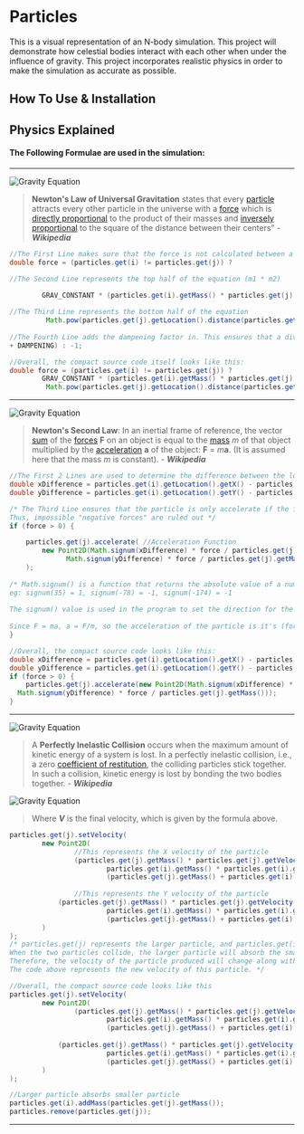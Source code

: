 
# Particles
This is a visual representation of an N-body simulation. This project will demonstrate how celestial bodies interact with each other when under the influence of gravity. This project incorporates realistic physics in order to make the simulation as accurate as possible.

## How To Use & Installation

## Physics Explained
#### __The Following Formulae are used in the simulation:__
***
![Gravity Equation](http://www.alexeyelkin.com/images/Gravity.gif)
>**Newton's Law of Universal Gravitation** states that every [particle](https://en.wikipedia.org/wiki/Particle "Particle") attracts every other particle in the universe with a [force](https://en.wikipedia.org/wiki/Force "Force") which is [directly proportional](https://en.wikipedia.org/wiki/Proportionality_(mathematics)#Direct_proportionality "Proportionality (mathematics)") to the product of their masses and [inversely proportional](https://en.wikipedia.org/wiki/Proportionality_(mathematics)#Inverse_proportionality "Proportionality (mathematics)") to the square of the distance between their centers" - _**Wikipedia**_
```java
//The First Line makes sure that the force is not calculated between a particle and itself
double force = (particles.get(i) != particles.get(j)) ?  

//The Second Line represents the top half of the equation (m1 * m2)

        GRAV_CONSTANT * (particles.get(i).getMass() * particles.get(j).getMass() /
        
//The Third Line represents the bottom half of the equation
         Math.pow(particles.get(j).getLocation().distance(particles.get(i).getLocation()), 2)
          
//The Fourth Line adds the dampening factor in. This ensures that a division by zero is not performed
+ DAMPENING) : -1;
```
```java
//Overall, the compact source code itself looks like this:
double force = (particles.get(i) != particles.get(j)) ?  
        GRAV_CONSTANT * (particles.get(i).getMass() * particles.get(j).getMass() /
         Math.pow(particles.get(j).getLocation().distance(particles.get(i).getLocation()), 2) + DAMPENING) : -1;
```
***
![Gravity Equation](http://www.alexeyelkin.com/images/Force.gif)
>**Newton's Second Law**: In an inertial frame of reference, the vector  [sum](https://en.wikipedia.org/wiki/Vector_sum "Vector sum")  of the  [forces](https://en.wikipedia.org/wiki/Forces "Forces")  **F**  on an object is equal to the  [mass](https://en.wikipedia.org/wiki/Mass "Mass")  _m_  of that object multiplied by the  [acceleration](https://en.wikipedia.org/wiki/Acceleration "Acceleration")  **a**  of the object:  **F**  =  _m_**a**. (It is assumed here that the mass  _m_  is constant). - _**Wikipedia**_
```java
//The First 2 Lines are used to determine the difference between the locations fo the two particles
double xDifference = particles.get(i).getLocation().getX() - particles.get(j).getLocation().getX();  
double yDifference = particles.get(i).getLocation().getY() - particles.get(j).getLocation().getY();  

/* The Third Line ensures that the particle is only accelerate if the force is larger than zero. 
Thus, impossible "negative forces" are ruled out */
if (force > 0) {  

    particles.get(j).accelerate( //Acceleration Function
	    new Point2D(Math.signum(xDifference) * force / particles.get(j).getMass(),  //X axis acceleration
			  Math.signum(yDifference) * force / particles.get(j).getMass()) //Y axis acceleration
	);  
	
/* Math.signum() is a function that returns the absolute value of a number while factoring in the coefficient. 
eg: signum(35) = 1, signum(-78) = -1, signum(-174) = -1 
	
The signum() value is used in the program to set the direction for the particle to travel in
	
Since F = ma, a = F/m, so the acceleration of the particle is it's (force / mass) */
}
```
```java
//Overall, the compact source code looks like this:
double xDifference = particles.get(i).getLocation().getX() - particles.get(j).getLocation().getX();  
double yDifference = particles.get(i).getLocation().getY() - particles.get(j).getLocation().getY();  
if (force > 0) {  
    particles.get(j).accelerate(new Point2D(Math.signum(xDifference) * force / particles.get(j).getMass(),  
  Math.signum(yDifference) * force / particles.get(j).getMass()));  
}
```
***
![Gravity Equation](http://www.alexeyelkin.com/images/Collision.gif)
>A **Perfectly Inelastic Collision** occurs when the maximum amount of kinetic energy of a system is lost. In a perfectly inelastic collision, i.e., a zero [coefficient of restitution](https://en.wikipedia.org/wiki/Coefficient_of_restitution "Coefficient of restitution"), the colliding particles stick together. In such a collision, kinetic energy is lost by bonding the two bodies together. - _**Wikipedia**_
>
![Gravity Equation](http://www.alexeyelkin.com/images/Velocity.gif)
>Where  **_V_**  is the final velocity, which is given by the formula above.
```java
particles.get(j).setVelocity(  
        new Point2D(  
				//This represents the X velocity of the particle      
                (particles.get(j).getMass() * particles.get(j).getVelocity().getX() +  
                        particles.get(i).getMass() * particles.get(i).getVelocity().getX()) /  
                        (particles.get(j).getMass() + particles.get(i).getMass()),  
  
				//This represents the Y velocity of the particle
			(particles.get(j).getMass() * particles.get(j).getVelocity().getY() +  
                        particles.get(i).getMass() * particles.get(i).getVelocity().getY()) /  
                        (particles.get(j).getMass() + particles.get(i).getMass())  
        )  
);
/* particles.get(j) represents the larger particle, and particles.get(i) represents the smaller particle
When the two particles collide, the larger particle will absorb the smaller particle.
Therefore, the velocity of the particle produced will change along with its mass
The code above represents the new velocity of this particle. */

```
```java
//Overall, the compact source code looks like this
particles.get(j).setVelocity(  
        new Point2D(  
                (particles.get(j).getMass() * particles.get(j).getVelocity().getX() +  
                        particles.get(i).getMass() * particles.get(i).getVelocity().getX()) /  
                        (particles.get(j).getMass() + particles.get(i).getMass()),  
  
			(particles.get(j).getMass() * particles.get(j).getVelocity().getY() +  
                        particles.get(i).getMass() * particles.get(i).getVelocity().getY()) /  
                        (particles.get(j).getMass() + particles.get(i).getMass())  
        )  
);

//Larger particle absorbs smaller particle  
particles.get(i).addMass(particles.get(j).getMass());  
particles.remove(particles.get(j));
```
***
